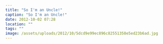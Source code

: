 ```yaml
---
title: "So I'm an Uncle!"
caption: "So I'm an Uncle!"
date: 2012-10-02 07:28
location: ""
tags: ""
image: /assets/uploads/2012/10/5dcd9e99ec896c82551358e5ed23b6ad.jpg
---
```


